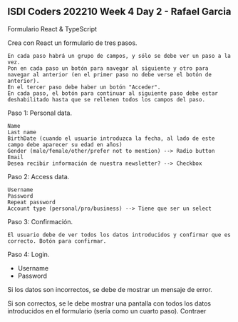 ## ISDI Coders 202210 Week 4 Day 2 - Rafael Garcia

Formulario React & TypeScript

Crea con React un formulario de tres pasos.

    En cada paso habrá un grupo de campos, y sólo se debe ver un paso a la vez.
    Pon en cada paso un botón para navegar al siguiente y otro para navegar al anterior (en el primer paso no debe verse el botón de anterior).
    En el tercer paso debe haber un botón "Acceder".
    En cada paso, el botón para continuar al siguiente paso debe estar deshabilitado hasta que se rellenen todos los campos del paso.

Paso 1: Personal data.

    Name
    Last name
    BirthDate (cuando el usuario introduzca la fecha, al lado de este campo debe aparecer su edad en años)
    Gender (male/female/other/prefer not to mention) --> Radio button
    Email
    Desea recibir información de nuestra newsletter? --> Checkbox

Paso 2: Access data.

    Username
    Password
    Repeat password
    Account type (personal/pro/business) --> Tiene que ser un select

Paso 3: Confirmación.

    El usuario debe de ver todos los datos introducidos y confirmar que es correcto. Botón para confirmar.

Paso 4: Login.

-   Username
-   Password

Si los datos son incorrectos, se debe de mostrar un mensaje de error.

Si son correctos, se le debe mostrar una pantalla con todos los datos introducidos en el formulario (sería como un cuarto paso). Contraer